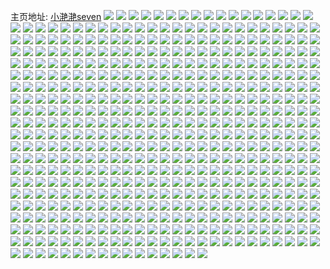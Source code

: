 主页地址: [小滟滟seven](https://weibo.com/u/5813866124) 
![](https://wx4.sinaimg.cn/mw2000/006lsoagly1h972fj7unwj31o02807wh.jpg) 
![](https://wx4.sinaimg.cn/mw2000/006lsoagly1h972fjumgej31o02804qp.jpg) 
![](https://wx4.sinaimg.cn/mw2000/006lsoagly1h972fmbhpej32c0340x6p.jpg) 
![](https://wx4.sinaimg.cn/mw2000/006lsoagly1h81zswhsstj30u0140k1h.jpg) 
![](https://wx4.sinaimg.cn/mw2000/006lsoagly1h81zugavzrj30u0140gt5.jpg) 
![](https://wx4.sinaimg.cn/mw2000/006lsoagly1h81zujgrudj30u0140aj6.jpg) 
![](https://wx4.sinaimg.cn/mw2000/006lsoagly1h81zukwwrhj31400u0jxy.jpg) 
![](https://wx4.sinaimg.cn/mw2000/006lsoagly1h81zumalj6j31400u07dl.jpg) 
![](https://wx4.sinaimg.cn/mw2000/006lsoagly1h81zunn0hmj31400u0129.jpg) 
![](https://wx4.sinaimg.cn/mw2000/006lsoagly1h81zuonjzvj31400u0guk.jpg) 
![](https://wx4.sinaimg.cn/mw2000/006lsoagly1h81zuqtmgcj31400u0h1s.jpg) 
![](https://wx4.sinaimg.cn/mw2000/006lsoagly1h81zus7yojj31400u0jyn.jpg) 
![](https://wx4.sinaimg.cn/mw2000/006lsoagly1h81zuxy3shj30u01sy7fw.jpg) 
![](https://wx4.sinaimg.cn/mw2000/006lsoagly1h81zuyxnryj31400u015c.jpg) 
![](https://wx4.sinaimg.cn/mw2000/006lsoagly1h81zv0445tj30u0140dr5.jpg) 
![](https://wx4.sinaimg.cn/mw2000/006lsoagly1h81zv1azg0j31400u07h8.jpg) 
![](https://wx4.sinaimg.cn/mw2000/006lsoagly1h81zv224e1j31400u014r.jpg) 
![](https://wx4.sinaimg.cn/mw2000/006lsoagly1h81zv2iw1pj30u0140ahr.jpg) 
![](https://wx4.sinaimg.cn/mw2000/006lsoagly1h1jze0nx01j33402c0qv6.jpg) 
![](https://wx4.sinaimg.cn/mw2000/006lsoagly1h1jze5tddwj30rr1dcds7.jpg) 
![](https://wx4.sinaimg.cn/mw2000/006lsoagly1h0uh4ofv3gj30u01hcqhx.jpg) 
![](https://wx4.sinaimg.cn/mw2000/006lsoagly1h0tzbqfq6kj30p018gal9.jpg) 
![](https://wx4.sinaimg.cn/mw2000/006lsoagly1gzyp4ut1sfj30u01hc11k.jpg) 
![](https://wx4.sinaimg.cn/mw2000/006lsoagly1gx8ebsqxwtj30u0140qbn.jpg) 
![](https://wx4.sinaimg.cn/mw2000/006lsoagly1guququtqmxj60u0140whn02.jpg) 
![](https://wx4.sinaimg.cn/mw2000/006lsoagly1gtyl7w10qqj61o02804qp02.jpg) 
![](https://wx4.sinaimg.cn/mw2000/006lsoagly1gtyl7wnronj61o02804qp02.jpg) 
![](https://wx4.sinaimg.cn/mw2000/006lsoagly1gtt893o9xhj63402c0e8202.jpg) 
![](https://wx4.sinaimg.cn/mw2000/006lsoagly1gtt895kibwj62c0340kjm02.jpg) 
![](https://wx4.sinaimg.cn/mw2000/006lsoagly1gtt897jdf2j62c0340x6q02.jpg) 
![](https://wx4.sinaimg.cn/mw2000/006lsoagly1gtt898n6mpj60u01hcdvn02.jpg) 
![](https://wx4.sinaimg.cn/mw2000/006lsoagly1gtoty144klj60yib5ib2902.jpg) 
![](https://wx4.sinaimg.cn/mw2000/006lsoagly1gpzudsv8lsj30yi22o1l3.jpg) 
![](https://wx4.sinaimg.cn/mw2000/006lsoagly1gpwa7693lgj32c0340hdt.jpg) 
![](https://wx4.sinaimg.cn/mw2000/006lsoagly1gptbmjvbvtj30u01hck3q.jpg) 
![](https://wx4.sinaimg.cn/mw2000/006lsoagly1gptbmm0o44j30ps19tn67.jpg) 
![](https://wx4.sinaimg.cn/mw2000/006lsoagly1goy5cd99v5j30u0140asg.jpg) 
![](https://wx4.sinaimg.cn/mw2000/006lsoagly1goy5cgwos8j30u0140art.jpg) 
![](https://wx4.sinaimg.cn/mw2000/006lsoagly1gou83suhv1j31o0280npd.jpg) 
![](https://wx4.sinaimg.cn/mw2000/006lsoagly1gob70j1q1sj30k00vszml.jpg) 
![](https://wx4.sinaimg.cn/mw2000/006lsoagly1gno04btvltj30yi22onji.jpg) 
![](https://wx4.sinaimg.cn/mw2000/006lsoagly1gno04cevu6j30yi22o4i2.jpg) 
![](https://wx4.sinaimg.cn/mw2000/006lsoagly1gno04d5yv6j30yi22o1kx.jpg) 
![](https://wx4.sinaimg.cn/mw2000/006lsoagly1gno04ef8lwj30yi22o7wj.jpg) 
![](https://wx4.sinaimg.cn/mw2000/006lsoagly1gnjihyxzmej30yi22o4bn.jpg) 
![](https://wx4.sinaimg.cn/mw2000/006lsoagly1gnjihzg242j30yi22oai5.jpg) 
![](https://wx4.sinaimg.cn/mw2000/006lsoagly1gndktzg2tzj30u02tcqj9.jpg) 
![](https://wx4.sinaimg.cn/mw2000/006lsoagly1gn9itfxrmdj30yi22oqvd.jpg) 
![](https://wx4.sinaimg.cn/mw2000/006lsoagly1gn9itij9xvj30yi22onpm.jpg) 
![](https://wx4.sinaimg.cn/mw2000/006lsoagly1gn9itmqrgyj30yi22ox6y.jpg) 
![](https://wx4.sinaimg.cn/mw2000/006lsoagly1gn9itox2tej30yi22ox6x.jpg) 
![](https://wx4.sinaimg.cn/mw2000/006lsoagly1gn9iv2m4xcj30yi22oqve.jpg) 
![](https://wx4.sinaimg.cn/mw2000/006lsoagly1gn9iufhs7cj30yi22ox6y.jpg) 
![](https://wx4.sinaimg.cn/mw2000/006lsoagly1gn9iuhqec6j30yi22o7wq.jpg) 
![](https://wx4.sinaimg.cn/mw2000/006lsoagly1gn9itd3duzj30yi22o4qy.jpg) 
![](https://wx4.sinaimg.cn/mw2000/006lsoagly1gn9iuja6w1j30yi22oqve.jpg) 
![](https://wx4.sinaimg.cn/mw2000/006lsoagly1gn5f39x2lgj30k00zkadk.jpg) 
![](https://wx4.sinaimg.cn/mw2000/006lsoagly1gn5f3apgufj30u01hcain.jpg) 
![](https://wx4.sinaimg.cn/mw2000/006lsoagly1gn5f3b3qhgj30hs0hszlt.jpg) 
![](https://wx4.sinaimg.cn/mw2000/006lsoagly1gn5f3cjdffj30u01hc12e.jpg) 
![](https://wx4.sinaimg.cn/mw2000/006lsoagly1gn5f3o480hj30u0140dp8.jpg) 
![](https://wx4.sinaimg.cn/mw2000/006lsoagly1gn5f3ofxnaj30hs0dc0tx.jpg) 
![](https://wx4.sinaimg.cn/mw2000/006lsoagly1gn5f3onfxwj30hs0dct9z.jpg) 
![](https://wx4.sinaimg.cn/mw2000/006lsoagly1gn5f3nkjkrj30hs0dcdh5.jpg) 
![](https://wx4.sinaimg.cn/mw2000/006lsoagly1gn5f3ozbn3j30hs0no416.jpg) 
![](https://wx4.sinaimg.cn/mw2000/006lsoagly1gmz1re9u11j31hc0u0tmy.jpg) 
![](https://wx4.sinaimg.cn/mw2000/006lsoagly1gmz1reuf8aj31400u0wls.jpg) 
![](https://wx4.sinaimg.cn/mw2000/006lsoagly1gmz1rf6739j31400u045v.jpg) 
![](https://wx4.sinaimg.cn/mw2000/006lsoagly1gmz1rfpmyij31400u07dq.jpg) 
![](https://wx4.sinaimg.cn/mw2000/006lsoagly1gmz1rg3kibj31400u013e.jpg) 
![](https://wx4.sinaimg.cn/mw2000/006lsoagly1gmz1rj4a98j31h10tutqi.jpg) 
![](https://wx4.sinaimg.cn/mw2000/006lsoagly1gmz1rddf7vj31400u0tgw.jpg) 
![](https://wx4.sinaimg.cn/mw2000/006lsoagly1gmz1rjjnzmj31hc0u04d7.jpg) 
![](https://wx4.sinaimg.cn/mw2000/006lsoagly1gmz1rjzh3lj31750oa47u.jpg) 
![](https://wx4.sinaimg.cn/mw2000/006lsoagly1gmz1rkdq3kj31hc0u0dtb.jpg) 
![](https://wx4.sinaimg.cn/mw2000/006lsoagly1gmh4pct9rvj30u0140nb3.jpg) 
![](https://wx4.sinaimg.cn/mw2000/006lsoagly1gmdwgktfuij30u01synpd.jpg) 
![](https://wx4.sinaimg.cn/mw2000/006lsoagly1gmbs7o2hs2j30yi22oqvb.jpg) 
![](https://wx4.sinaimg.cn/mw2000/006lsoagly1gmbby8o5o0j30u0140q5i.jpg) 
![](https://wx4.sinaimg.cn/mw2000/006lsoagly1gmaovxii42j31hc0u0gul.jpg) 
![](https://wx4.sinaimg.cn/mw2000/006lsoagly1gmaovz2vv4j31hc0u0h1z.jpg) 
![](https://wx4.sinaimg.cn/mw2000/006lsoagly1gmaow0dzu0j31hc0u04al.jpg) 
![](https://wx4.sinaimg.cn/mw2000/006lsoagly1gmaowssz5qj31400u0k1y.jpg) 
![](https://wx4.sinaimg.cn/mw2000/006lsoagly1gmaowtfssaj30u0140q7g.jpg) 
![](https://wx4.sinaimg.cn/mw2000/006lsoagly1gmaowocjdsj31400u0jx0.jpg) 
![](https://wx4.sinaimg.cn/mw2000/006lsoagly1gm9ijg0tdvj30yi37zauf.jpg) 
![](https://wx4.sinaimg.cn/mw2000/006lsoaggy1gm6ojy49naj30u0140dvp.jpg) 
![](https://wx4.sinaimg.cn/mw2000/006lsoaggy1gm62wkfp2dj30u0140wl8.jpg) 
![](https://wx4.sinaimg.cn/mw2000/006lsoaggy1gm62wkuwndj30u014079w.jpg) 
![](https://wx4.sinaimg.cn/mw2000/006lsoaggy1gm62wjqb28j30u01407b0.jpg) 
![](https://wx4.sinaimg.cn/mw2000/006lsoaggy1gm62wlc1p5j30u0140tf2.jpg) 
![](https://wx4.sinaimg.cn/mw2000/006lsoaggy1gm5t52vfajj30dw0d7t94.jpg) 
![](https://wx4.sinaimg.cn/mw2000/006lsoaggy1gm5ldtxqhgj30u01404ai.jpg) 
![](https://wx4.sinaimg.cn/mw2000/006lsoaggy1gm2lqtyfckj30yi22o7wp.jpg) 
![](https://wx4.sinaimg.cn/mw2000/006lsoaggy1gm2lqqyditj30yi22o7wn.jpg) 
![](https://wx4.sinaimg.cn/mw2000/006lsoaggy1gm2lqwx6bfj30yi22okjr.jpg) 
![](https://wx4.sinaimg.cn/mw2000/006lsoaggy1gm2lqzyupnj30yi22ohe1.jpg) 
![](https://wx4.sinaimg.cn/mw2000/006lsoaggy1gm0xuv7s2gj30u01407iy.jpg) 
![](https://wx4.sinaimg.cn/mw2000/006lsoaggy1glvthvfwa7j31o02801kx.jpg) 
![](https://wx4.sinaimg.cn/mw2000/006lsoaggy1glsuqtinnvj30u0140dwj.jpg) 
![](https://wx4.sinaimg.cn/mw2000/006lsoaggy1glo99jaxz5j30u0140k5d.jpg) 
![](https://wx4.sinaimg.cn/mw2000/006lsoaggy1glnb2c2ggxj30u01sykjl.jpg) 
![](https://wx4.sinaimg.cn/mw2000/006lsoaggy1glnb2ethtfj30u01syhdt.jpg) 
![](https://wx4.sinaimg.cn/mw2000/006lsoaggy1gllyrutykoj31sc2dsx6p.jpg) 
![](https://wx4.sinaimg.cn/mw2000/006lsoagly1glebmag8quj31400u0k2r.jpg) 
![](https://wx4.sinaimg.cn/mw2000/006lsoaggy1glcz4jxbxnj30u01407ik.jpg) 
![](https://wx4.sinaimg.cn/mw2000/006lsoaggy1glc56ha1grj30u01404de.jpg) 
![](https://wx4.sinaimg.cn/mw2000/006lsoaggy1glc56i4uerj30u0140gvk.jpg) 
![](https://wx4.sinaimg.cn/mw2000/006lsoaggy1glc56jootkj31400u0k23.jpg) 
![](https://wx4.sinaimg.cn/mw2000/006lsoaggy1glc56nn0aij31400u0jzy.jpg) 
![](https://wx4.sinaimg.cn/mw2000/006lsoaggy1glc56ezlurj30u01407ir.jpg) 
![](https://wx4.sinaimg.cn/mw2000/006lsoaggy1glc56qhl43j31400u0wog.jpg) 
![](https://wx4.sinaimg.cn/mw2000/006lsoaggy1gl802f256sj30u0140wqq.jpg) 
![](https://wx4.sinaimg.cn/mw2000/006lsoaggy1gl32sbfhy8j31400u0ado.jpg) 
![](https://wx4.sinaimg.cn/mw2000/006lsoaggy1gky83m1r1nj33402c0kjm.jpg) 
![](https://wx4.sinaimg.cn/mw2000/006lsoaggy1gky83n5olzj33402c0kjm.jpg) 
![](https://wx4.sinaimg.cn/mw2000/006lsoaggy1gky83sachpj33402c0u0y.jpg) 
![](https://wx4.sinaimg.cn/mw2000/006lsoaggy1gky83p7ty1j33402c0x6q.jpg) 
![](https://wx4.sinaimg.cn/mw2000/006lsoaggy1gky83ks82zj33402c0hdu.jpg) 
![](https://wx4.sinaimg.cn/mw2000/006lsoaggy1gky83qxlc7j33402c0x6q.jpg) 
![](https://wx4.sinaimg.cn/mw2000/006lsoaggy1gky843ijehj30k00zktas.jpg) 
![](https://wx4.sinaimg.cn/mw2000/006lsoagly1gksy24gio8j30u0140tll.jpg) 
![](https://wx4.sinaimg.cn/mw2000/006lsoagly1gkru2vojc5j30u0140dps.jpg) 
![](https://wx4.sinaimg.cn/mw2000/006lsoagly1gkr9hym4ckj31400u015t.jpg) 
![](https://wx4.sinaimg.cn/mw2000/006lsoagly1gkr9hwldj1j31400u0nac.jpg) 
![](https://wx4.sinaimg.cn/mw2000/006lsoagly1gkoee7ho9jj30u01hcqg5.jpg) 
![](https://wx4.sinaimg.cn/mw2000/006lsoagly1gkoee7w7ykj30u01hctjc.jpg) 
![](https://wx4.sinaimg.cn/mw2000/006lsoagly1gkoee8c8wwj30u0140tcs.jpg) 
![](https://wx4.sinaimg.cn/mw2000/006lsoagly1gkoee8mn5sj30u014043n.jpg) 
![](https://wx4.sinaimg.cn/mw2000/006lsoagly1gkoee94lhtj30u013yan5.jpg) 
![](https://wx4.sinaimg.cn/mw2000/006lsoagly1gkoee70toyj30n00n0dig.jpg) 
![](https://wx4.sinaimg.cn/mw2000/006lsoagly1gkoee9l6vsj30u0140k2b.jpg) 
![](https://wx4.sinaimg.cn/mw2000/006lsoagly1gkoee9yc35j30u0140thn.jpg) 
![](https://wx4.sinaimg.cn/mw2000/006lsoagly1gkoeea9jbsj30u0140q9g.jpg) 
![](https://wx4.sinaimg.cn/mw2000/006lsoaggy1gkj9whtkfhj318g1naabe.jpg) 
![](https://wx4.sinaimg.cn/mw2000/006lsoaggy1gkj9wh2c18j318g1namy1.jpg) 
![](https://wx4.sinaimg.cn/mw2000/006lsoagly1gkctzz1ladj30u01hcaib.jpg) 
![](https://wx4.sinaimg.cn/mw2000/006lsoaggy1gkb6ppvj5fj318g1n6tha.jpg) 
![](https://wx4.sinaimg.cn/mw2000/006lsoaggy1gkai6n3wctj30u0140k48.jpg) 
![](https://wx4.sinaimg.cn/mw2000/006lsoaggy1gkai6ml8cyj30u01404a8.jpg) 
![](https://wx4.sinaimg.cn/mw2000/006lsoaggy1gkai6nlxs7j31400u0qfb.jpg) 
![](https://wx4.sinaimg.cn/mw2000/006lsoagly1gk9nm1r803j30u0140ap4.jpg) 
![](https://wx4.sinaimg.cn/mw2000/006lsoagly1gk9nm2gaa0j31400u0qjb.jpg) 
![](https://wx4.sinaimg.cn/mw2000/006lsoagly1gk9nm3j071j31400u0tmx.jpg) 
![](https://wx4.sinaimg.cn/mw2000/006lsoagly1gk9nm4b41ij31400u0tnj.jpg) 
![](https://wx4.sinaimg.cn/mw2000/006lsoagly1gk9nm07hjjj31400u0h28.jpg) 
![](https://wx4.sinaimg.cn/mw2000/006lsoagly1gk9nm4sd8fj30u01hcqit.jpg) 
![](https://wx4.sinaimg.cn/mw2000/006lsoagly1gk8vlh9xpej31o0280npd.jpg) 
![](https://wx4.sinaimg.cn/mw2000/006lsoagly1gk2zmqve4fj30u01syx6p.jpg) 
![](https://wx4.sinaimg.cn/mw2000/006lsoagly1gk2zmo1bqgj30u01sykjm.jpg) 
![](https://wx4.sinaimg.cn/mw2000/006lsoaggy1gk1qyzasz8j33402c07wi.jpg) 
![](https://wx4.sinaimg.cn/mw2000/006lsoagly1gk1k80sadaj30u0140k0u.jpg) 
![](https://wx4.sinaimg.cn/mw2000/006lsoagly1gk1k82slogj31400u0afl.jpg) 
![](https://wx4.sinaimg.cn/mw2000/006lsoagly1gk1k86rnimj30u0140amh.jpg) 
![](https://wx4.sinaimg.cn/mw2000/006lsoagly1gk1kk9jkghj30u01404fi.jpg) 
![](https://wx4.sinaimg.cn/mw2000/006lsoagly1gk1kkc9ma9j30u0140aqy.jpg) 
![](https://wx4.sinaimg.cn/mw2000/006lsoagly1gk1kkep80fj30u0140k5p.jpg) 
![](https://wx4.sinaimg.cn/mw2000/006lsoagly1gk0chhxk3jj30u01407e4.jpg) 
![](https://wx4.sinaimg.cn/mw2000/006lsoagly1gk06s47cxhj30u01synpd.jpg) 
![](https://wx4.sinaimg.cn/mw2000/006lsoagly1gk0c9aetjzj30u01synpd.jpg) 
![](https://wx4.sinaimg.cn/mw2000/006lsoagly1gk0c9loeftj30u01sy1ky.jpg) 
![](https://wx4.sinaimg.cn/mw2000/006lsoaggy1gjyfi07uy8j30yi22o7wh.jpg) 
![](https://wx4.sinaimg.cn/mw2000/006lsoaggy1gjyfi1419xj30yi22ob29.jpg) 
![](https://wx4.sinaimg.cn/mw2000/006lsoaggy1gjyfhziw95j30yi22oqv5.jpg) 
![](https://wx4.sinaimg.cn/mw2000/006lsoaggy1gjyfox7vphj32c0340qv6.jpg) 
![](https://wx4.sinaimg.cn/mw2000/006lsoagly1gjw1wlq9naj30u0140dn9.jpg) 
![](https://wx4.sinaimg.cn/mw2000/006lsoaggy1gjtu84apobj31o0280kjl.jpg) 
![](https://wx4.sinaimg.cn/mw2000/006lsoaggy1gjsuft8xxnj30yi22onph.jpg) 
![](https://wx4.sinaimg.cn/mw2000/006lsoagly1gjrzyu1xbxj30u013w0zj.jpg) 
![](https://wx4.sinaimg.cn/mw2000/006lsoaggy1gjp8qotv1rj30yi22onpd.jpg) 
![](https://wx4.sinaimg.cn/mw2000/006lsoaggy1gjp8qrm7htj30yi22o7wh.jpg) 
![](https://wx4.sinaimg.cn/mw2000/006lsoaggy1gjp8qqt65aj30yi22o7wh.jpg) 
![](https://wx4.sinaimg.cn/mw2000/006lsoaggy1gjndxvkpvrj30u0140jzw.jpg) 
![](https://wx4.sinaimg.cn/mw2000/006lsoaggy1gjndxuk2fcj30u0140tgc.jpg) 
![](https://wx4.sinaimg.cn/mw2000/006lsoaggy1gjndxwb7txj30u0140wqq.jpg) 
![](https://wx4.sinaimg.cn/mw2000/006lsoaggy1gjlikffaulj31400u0k6q.jpg) 
![](https://wx4.sinaimg.cn/mw2000/006lsoaggy1gjlikgbuwcj31400u0wrl.jpg) 
![](https://wx4.sinaimg.cn/mw2000/006lsoaggy1gjlikhec7pj31aw0qedtk.jpg) 
![](https://wx4.sinaimg.cn/mw2000/006lsoaggy1gjklrpgnkmj31o0280x6p.jpg) 
![](https://wx4.sinaimg.cn/mw2000/006lsoaggy1gjklrq78v4j31o0280kjl.jpg) 
![](https://wx4.sinaimg.cn/mw2000/006lsoaggy1gjklrrijyuj31o02801ky.jpg) 
![](https://wx4.sinaimg.cn/mw2000/006lsoaggy1gjklropfhgj32c02c01kz.jpg) 
![](https://wx4.sinaimg.cn/mw2000/006lsoaggy1gjho9wpt0rj30u0140gyx.jpg) 
![](https://wx4.sinaimg.cn/mw2000/006lsoagly1gjel7g1thuj31o02804qq.jpg) 
![](https://wx4.sinaimg.cn/mw2000/006lsoagly1gjel7hj1vjj31o02804qq.jpg) 
![](https://wx4.sinaimg.cn/mw2000/006lsoagly1gjel7ig5jlj31o02801ky.jpg) 
![](https://wx4.sinaimg.cn/mw2000/006lsoagly1gjel7jg19nj31o0280kjl.jpg) 
![](https://wx4.sinaimg.cn/mw2000/006lsoagly1gjel7kav07j31o0280kjl.jpg) 
![](https://wx4.sinaimg.cn/mw2000/006lsoagly1gjel7f1e4nj31o0280hdu.jpg) 
![](https://wx4.sinaimg.cn/mw2000/006lsoagly1gjel7lcgyfj31o02804qq.jpg) 
![](https://wx4.sinaimg.cn/mw2000/006lsoagly1gjel7m8p8yj31o02807wi.jpg) 
![](https://wx4.sinaimg.cn/mw2000/006lsoagly1gjel7nfwyhj31o0280x6p.jpg) 
![](https://wx4.sinaimg.cn/mw2000/006lsoagly1gjcxmmydhej32c03407wi.jpg) 
![](https://wx4.sinaimg.cn/mw2000/006lsoagly1gjcxmos1gyj32c0340npe.jpg) 
![](https://wx4.sinaimg.cn/mw2000/006lsoagly1gjcxmpzwojj32c0340hdu.jpg) 
![](https://wx4.sinaimg.cn/mw2000/006lsoagly1gjcxmrar4wj32c03404qr.jpg) 
![](https://wx4.sinaimg.cn/mw2000/006lsoagly1gjcxmsn1mfj32c03401kz.jpg) 
![](https://wx4.sinaimg.cn/mw2000/006lsoagly1gjcxmtnydgj32c0340e82.jpg) 
![](https://wx4.sinaimg.cn/mw2000/006lsoagly1gjcxmlsfyqj32c0340kjm.jpg) 
![](https://wx4.sinaimg.cn/mw2000/006lsoagly1gjcxmv4bp8j32c0340hdu.jpg) 
![](https://wx4.sinaimg.cn/mw2000/006lsoagly1gjcxmw6zddj32c0340npe.jpg) 
![](https://wx4.sinaimg.cn/mw2000/006lsoagly1gjb7w4gn47j30u01407dp.jpg) 
![](https://wx4.sinaimg.cn/mw2000/006lsoagly1gjb7w4uv16j30u0140qh1.jpg) 
![](https://wx4.sinaimg.cn/mw2000/006lsoagly1gjb7w5i6iuj30u0140wug.jpg) 
![](https://wx4.sinaimg.cn/mw2000/006lsoagly1gjb7w6g31gj30u0140wv3.jpg) 
![](https://wx4.sinaimg.cn/mw2000/006lsoagly1gjb7w614muj31400u016p.jpg) 
![](https://wx4.sinaimg.cn/mw2000/006lsoagly1gjb7w6tsqbj30u0140aow.jpg) 
![](https://wx4.sinaimg.cn/mw2000/006lsoagly1gjb7w76xc6j30u013wjz2.jpg) 
![](https://wx4.sinaimg.cn/mw2000/006lsoagly1gjb7w7n0suj30u0140h4d.jpg) 
![](https://wx4.sinaimg.cn/mw2000/006lsoagly1gjb7w3x1mej30u0140tmv.jpg) 
![](https://wx4.sinaimg.cn/mw2000/006lsoagly1gjav6h5g7tj31400u0tn2.jpg) 
![](https://wx4.sinaimg.cn/mw2000/006lsoagly1gjav6hwhyxj31400u0h0g.jpg) 
![](https://wx4.sinaimg.cn/mw2000/006lsoagly1gjav6iwe10j31400u07gn.jpg) 
![](https://wx4.sinaimg.cn/mw2000/006lsoagly1gjav6fz3i0j30u0140174.jpg) 
![](https://wx4.sinaimg.cn/mw2000/006lsoagly1gjav6jqmg9j30u0140nfz.jpg) 
![](https://wx4.sinaimg.cn/mw2000/006lsoagly1gjav6ke02bj30u01hctok.jpg) 
![](https://wx4.sinaimg.cn/mw2000/006lsoagly1gj2kcapytkj30u0140178.jpg) 
![](https://wx4.sinaimg.cn/mw2000/006lsoaggy1gizug19w8uj30u01hcdmo.jpg) 
![](https://wx4.sinaimg.cn/mw2000/006lsoaggy1gizug0we3yj30m80to77w.jpg) 
![](https://wx4.sinaimg.cn/mw2000/006lsoaggy1gizug2fpimj30u013yn5g.jpg) 
![](https://wx4.sinaimg.cn/mw2000/006lsoaggy1gizug40ieyj30u01syu13.jpg) 
![](https://wx4.sinaimg.cn/mw2000/006lsoaggy1gizug4lipmj30u0140gr4.jpg) 
![](https://wx4.sinaimg.cn/mw2000/006lsoaggy1gizug52b1gj30m80toadl.jpg) 
![](https://wx4.sinaimg.cn/mw2000/006lsoagly1gizour927kj30u01sy1l2.jpg) 
![](https://wx4.sinaimg.cn/mw2000/006lsoaggy1gio3n1ck73j31400u0k3g.jpg) 
![](https://wx4.sinaimg.cn/mw2000/006lsoaggy1gio3n2dx0ej30u0140qkm.jpg) 
![](https://wx4.sinaimg.cn/mw2000/006lsoaggy1gio3n3dz19j30u0140h1h.jpg) 
![](https://wx4.sinaimg.cn/mw2000/006lsoaggy1gio3n41jihj30u0140qa1.jpg) 
![](https://wx4.sinaimg.cn/mw2000/006lsoaggy1gio3n4verdj30u0140qe2.jpg) 
![](https://wx4.sinaimg.cn/mw2000/006lsoaggy1gio3n6w47oj30u0140wm0.jpg) 
![](https://wx4.sinaimg.cn/mw2000/006lsoaggy1gio3n7m7ajj30u0140153.jpg) 
![](https://wx4.sinaimg.cn/mw2000/006lsoaggy1gio3n8fu8dj30u013ywnk.jpg) 
![](https://wx4.sinaimg.cn/mw2000/006lsoaggy1gio3n970fkj31400u015h.jpg) 
![](https://wx4.sinaimg.cn/mw2000/006lsoagly1gias7tz46sj31hc0u0wp8.jpg) 
![](https://wx4.sinaimg.cn/mw2000/006lsoaggy1giaay7nfqaj30u0140juj.jpg) 
![](https://wx4.sinaimg.cn/mw2000/006lsoagly1gi4zn5luopj30yi0hhgom.jpg) 
![](https://wx4.sinaimg.cn/mw2000/006lsoagly1gi2pxsek4xj30u01sy7wi.jpg) 
![](https://wx4.sinaimg.cn/mw2000/006lsoagly1gi2pxq83fmj30u01syb2a.jpg) 
![](https://wx4.sinaimg.cn/mw2000/006lsoagly1ghsv5frz7mj30os183k2d.jpg) 
![](https://wx4.sinaimg.cn/mw2000/006lsoagly1ghsv5ggpotj30u0140drj.jpg) 
![](https://wx4.sinaimg.cn/mw2000/006lsoagly1ghsv5h1e77j30u01hck5y.jpg) 
![](https://wx4.sinaimg.cn/mw2000/006lsoagly1ghsv5hqz70j31400u047u.jpg) 
![](https://wx4.sinaimg.cn/mw2000/006lsoagly1ghsv5i6ea5j30u0140dlf.jpg) 
![](https://wx4.sinaimg.cn/mw2000/006lsoagly1ghsv5iorrij30u0140ah9.jpg) 
![](https://wx4.sinaimg.cn/mw2000/006lsoagly1ghsv5k56j4j30u0140jyb.jpg) 
![](https://wx4.sinaimg.cn/mw2000/006lsoagly1ghsv5jk1hjj30u0140n6b.jpg) 
![](https://wx4.sinaimg.cn/mw2000/006lsoagly1ghsv5l9l1xj31hc0u0qk8.jpg) 
![](https://wx4.sinaimg.cn/mw2000/006lsoagly1ghny133o57j30u01syb2b.jpg) 
![](https://wx4.sinaimg.cn/mw2000/006lsoagly1ghny1ap2k0j30u01syhdu.jpg) 
![](https://wx4.sinaimg.cn/mw2000/006lsoaggy1ghn730fxruj30u01brtod.jpg) 
![](https://wx4.sinaimg.cn/mw2000/006lsoagly1ghjdob1vg4j30u01hc7gq.jpg) 
![](https://wx4.sinaimg.cn/mw2000/006lsoaggy1ghj8g7rhy3j32c0340u0y.jpg) 
![](https://wx4.sinaimg.cn/mw2000/006lsoagly1ghfktfaonlj30u0140qg6.jpg) 
![](https://wx4.sinaimg.cn/mw2000/006lsoaggy1ghcrcld5knj31o0280npd.jpg) 
![](https://wx4.sinaimg.cn/mw2000/006lsoagly1ghbk749ipbj30u00u0wob.jpg) 
![](https://wx4.sinaimg.cn/mw2000/006lsoagly1ghbk72szztj30u00u0n7j.jpg) 
![](https://wx4.sinaimg.cn/mw2000/006lsoagly1ghbk75jtpgj30u00u0gva.jpg) 
![](https://wx4.sinaimg.cn/mw2000/006lsoagly1ghbk76cx4yj30pp19q7e0.jpg) 
![](https://wx4.sinaimg.cn/mw2000/006lsoaggy1ghb1z9ivd8j31hc0u0dv8.jpg) 
![](https://wx4.sinaimg.cn/mw2000/006lsoagly1gh8nbb7y57j30u0140139.jpg) 
![](https://wx4.sinaimg.cn/mw2000/006lsoagly1gh8nba2v35j30u01404a4.jpg) 
![](https://wx4.sinaimg.cn/mw2000/006lsoagly1gh7rpdm3doj30su1f9th4.jpg) 
![](https://wx4.sinaimg.cn/mw2000/006lsoagly1gh700e9e11j31hc0u0drm.jpg) 
![](https://wx4.sinaimg.cn/mw2000/006lsoagly1gh700gof0ej31480mn7b8.jpg) 
![](https://wx4.sinaimg.cn/mw2000/006lsoagly1gh7009pavmj31hc0u0qdb.jpg) 
![](https://wx4.sinaimg.cn/mw2000/006lsoaggy1gh4ll9yom6j31hc0u07mh.jpg) 
![](https://wx4.sinaimg.cn/mw2000/006lsoaggy1gh4llawyjyj32c03407wi.jpg) 
![](https://wx4.sinaimg.cn/mw2000/006lsoaggy1gh4llbs0bdj30m813iwqi.jpg) 
![](https://wx4.sinaimg.cn/mw2000/006lsoaggy1gh4llc6cnqj30u01hck09.jpg) 
![](https://wx4.sinaimg.cn/mw2000/006lsoaggy1gh4llcqhemj30qr1bk4cd.jpg) 
![](https://wx4.sinaimg.cn/mw2000/006lsoaggy1gh4ll91o6fj32c0340hdu.jpg) 
![](https://wx4.sinaimg.cn/mw2000/006lsoagly1gh049cazf5j30u0140ahw.jpg) 
![](https://wx4.sinaimg.cn/mw2000/006lsoagly1gh049ddf0ej319v0ptagw.jpg) 
![](https://wx4.sinaimg.cn/mw2000/006lsoagly1gh049eocvpj30u01hc4a1.jpg) 
![](https://wx4.sinaimg.cn/mw2000/006lsoagly1ggzob0s9s6j31e20s6qcb.jpg) 
![](https://wx4.sinaimg.cn/mw2000/006lsoagly1ggxrl35bt5j30qo0zk78i.jpg) 
![](https://wx4.sinaimg.cn/mw2000/006lsoagly1ggxrl41rvqj30qo0zkadq.jpg) 
![](https://wx4.sinaimg.cn/mw2000/006lsoagly1ggxrl2sfq8j30qo0zktcu.jpg) 
![](https://wx4.sinaimg.cn/mw2000/006lsoagly1ggxqqykp00j30b406aq38.jpg) 
![](https://wx4.sinaimg.cn/mw2000/006lsoagly1ggwjrlgsb4j31400u010r.jpg) 
![](https://wx4.sinaimg.cn/mw2000/006lsoagly1ggwjrmk51oj30u0140132.jpg) 
![](https://wx4.sinaimg.cn/mw2000/006lsoagly1ggwjrobasuj31hc0u07j7.jpg) 
![](https://wx4.sinaimg.cn/mw2000/006lsoagly1ggtvz40murj31400u045e.jpg) 
![](https://wx4.sinaimg.cn/mw2000/006lsoaggy1ggs23fzhpgj30u01hckfc.jpg) 
![](https://wx4.sinaimg.cn/mw2000/006lsoaggy1ggs23ewzx8j32c0340hdv.jpg) 
![](https://wx4.sinaimg.cn/mw2000/006lsoaggy1ggqf8igkcqj30u01hc0z9.jpg) 
![](https://wx4.sinaimg.cn/mw2000/006lsoaggy1ggqf8myus3j30u01hc11g.jpg) 
![](https://wx4.sinaimg.cn/mw2000/006lsoaggy1ggh7jf87dmj30u01hddkt.jpg) 
![](https://wx4.sinaimg.cn/mw2000/006lsoaggy1gggc85tuipj33402c14qq.jpg) 
![](https://wx4.sinaimg.cn/mw2000/006lsoaggy1gggc86qfugj32c03401ky.jpg) 
![](https://wx4.sinaimg.cn/mw2000/006lsoaggy1gggc87q0x9j32c0340u0x.jpg) 
![](https://wx4.sinaimg.cn/mw2000/006lsoaggy1ggg2gca6fxj31400u0n99.jpg) 
![](https://wx4.sinaimg.cn/mw2000/006lsoaggy1ggg2gdkvlnj31400u0qea.jpg) 
![](https://wx4.sinaimg.cn/mw2000/006lsoaggy1ggg2gepiyej31400u0akg.jpg) 
![](https://wx4.sinaimg.cn/mw2000/006lsoaggy1ggg2gg6pyij31400u07gs.jpg) 
![](https://wx4.sinaimg.cn/mw2000/006lsoaggy1ggg2gii0huj30u01hctv2.jpg) 
![](https://wx4.sinaimg.cn/mw2000/006lsoaggy1ggg2gjik22j30u01hc124.jpg) 
![](https://wx4.sinaimg.cn/mw2000/006lsoaggy1ggfainm987j31hc0u0tm6.jpg) 
![](https://wx4.sinaimg.cn/mw2000/006lsoaggy1ggf5xtny6nj31hc0u0toj.jpg) 
![](https://wx4.sinaimg.cn/mw2000/006lsoaggy1ggf5xwkkarj30u0140qg6.jpg) 
![](https://wx4.sinaimg.cn/mw2000/006lsoaggy1ggf5xzdv3oj30u0140qen.jpg) 
![](https://wx4.sinaimg.cn/mw2000/006lsoaggy1ggf5xqe30mj30u0140tkf.jpg) 
![](https://wx4.sinaimg.cn/mw2000/006lsoaggy1ggdsjcblgjj30yi22oh1u.jpg) 
![](https://wx4.sinaimg.cn/mw2000/006lsoaggy1ggcz3qxhqkj31o0280hdt.jpg) 
![](https://wx4.sinaimg.cn/mw2000/006lsoaggy1ggcjgpwkz8j31hc0u0495.jpg) 
![](https://wx4.sinaimg.cn/mw2000/006lsoaggy1ggcjgp2sygj30u01hc4e7.jpg) 
![](https://wx4.sinaimg.cn/mw2000/006lsoaggy1ggcjgqru5cj30tf1gawt6.jpg) 
![](https://wx4.sinaimg.cn/mw2000/006lsoaggy1ggcjgrf5mvj30sw1fc7gk.jpg) 
![](https://wx4.sinaimg.cn/mw2000/006lsoaggy1ggburt0df5j30hs0notbg.jpg) 
![](https://wx4.sinaimg.cn/mw2000/006lsoaggy1ggburtle2bj30qo0zkq9l.jpg) 
![](https://wx4.sinaimg.cn/mw2000/006lsoaggy1ggbursf03ej30go0m8dj3.jpg) 
![](https://wx4.sinaimg.cn/mw2000/006lsoaggy1ggburu2t7oj318g270mzj.jpg) 
![](https://wx4.sinaimg.cn/mw2000/006lsoaggy1ggburuq4sej30qo0zk77t.jpg) 
![](https://wx4.sinaimg.cn/mw2000/006lsoaggy1ggburv9l61j30qo0zk41l.jpg) 
![](https://wx4.sinaimg.cn/mw2000/006lsoaggy1ggburvp6o0j30qo0zkadd.jpg) 
![](https://wx4.sinaimg.cn/mw2000/006lsoaggy1ggburw2e2cj30qo0zktbt.jpg) 
![](https://wx4.sinaimg.cn/mw2000/006lsoaggy1ggburwnjn5j30u0140q5u.jpg) 
![](https://wx4.sinaimg.cn/mw2000/006lsoaggy1ggbqav6dnbj30u0140h17.jpg) 
![](https://wx4.sinaimg.cn/mw2000/006lsoaggy1ggac5dufbuj31o0280e81.jpg) 
![](https://wx4.sinaimg.cn/mw2000/006lsoaggy1ggac5ea3ukj31hc0u0gzv.jpg) 
![](https://wx4.sinaimg.cn/mw2000/006lsoaggy1gg911if4u1j30sq0rutcu.jpg) 
![](https://wx4.sinaimg.cn/mw2000/006lsoagly1gg5tks9uhqj30u01hcdsl.jpg) 
![](https://wx4.sinaimg.cn/mw2000/006lsoagly1gg5tku8wfkj31400u0qg4.jpg) 
![](https://wx4.sinaimg.cn/mw2000/006lsoagly1gg5tkqeqhgj31b50u016z.jpg) 
![](https://wx4.sinaimg.cn/mw2000/006lsoaggy1gg4io6jeiyj30cw0cwgne.jpg) 
![](https://wx4.sinaimg.cn/mw2000/006lsoaggy1gfxomt24q8j31sc2dsnn9.jpg) 
![](https://wx4.sinaimg.cn/mw2000/006lsoagly1gfkpkqkwnrj31400u0wnt.jpg) 
![](https://wx4.sinaimg.cn/mw2000/006lsoagly1gfkpkq6kc2j31400u07c8.jpg) 
![](https://wx4.sinaimg.cn/mw2000/006lsoagly1gfkpkqwj5wj30rg1cs7ae.jpg) 
![](https://wx4.sinaimg.cn/mw2000/006lsoagly1gfkpkr8l4tj31400u04di.jpg) 
![](https://wx4.sinaimg.cn/mw2000/006lsoagly1gfkpkrst8zj30u0140jxv.jpg) 
![](https://wx4.sinaimg.cn/mw2000/006lsoagly1gfkpksawaaj30u0140wuu.jpg) 
![](https://wx4.sinaimg.cn/mw2000/006lsoaggy1gf8cz3k839j30go0m840h.jpg) 
![](https://wx4.sinaimg.cn/mw2000/006lsoaggy1gf8cz45z40j30u01hcgu1.jpg) 
![](https://wx4.sinaimg.cn/mw2000/006lsoaggy1gf8cz4mt43j30m80tojtq.jpg) 
![](https://wx4.sinaimg.cn/mw2000/006lsoaggy1gf8cz50i79j30m80towgv.jpg) 
![](https://wx4.sinaimg.cn/mw2000/006lsoaggy1gf8cz5dogwj30m80toq5s.jpg) 
![](https://wx4.sinaimg.cn/mw2000/006lsoaggy1gf8cz5qtmej30m80togoy.jpg) 
![](https://wx4.sinaimg.cn/mw2000/006lsoaggy1gf8cz64jpmj30m80tojv0.jpg) 
![](https://wx4.sinaimg.cn/mw2000/006lsoaggy1gf8cz6k8eqj30hs0notba.jpg) 
![](https://wx4.sinaimg.cn/mw2000/006lsoaggy1gf8cz2ydo6j30u01hcajl.jpg) 
![](https://wx4.sinaimg.cn/mw2000/006lsoagly1ge7561wibgj30u0140n6d.jpg) 
![](https://wx4.sinaimg.cn/mw2000/006lsoagly1ge1slsebbqj30u01hcgvg.jpg) 
![](https://wx4.sinaimg.cn/mw2000/006lsoaggy1gdvnjjgjddj30u00u0h07.jpg) 
![](https://wx4.sinaimg.cn/mw2000/006lsoaggy1gdvnja85y7j30u00u0k2e.jpg) 
![](https://wx4.sinaimg.cn/mw2000/006lsoaggy1gdvnjvt23oj30u0190anu.jpg) 
![](https://wx4.sinaimg.cn/mw2000/006lsoaggy1gdvnkde0xjj31hc0u01ca.jpg) 
![](https://wx4.sinaimg.cn/mw2000/006lsoaggy1gdvnknw6whj30u00u0gu0.jpg) 
![](https://wx4.sinaimg.cn/mw2000/006lsoaggy1gdvnktkp2ij30u0140drt.jpg) 
![](https://wx4.sinaimg.cn/mw2000/006lsoaggy1gduv3eu82wj31o0280qv5.jpg) 
![](https://wx4.sinaimg.cn/mw2000/006lsoaggy1gduv3fdv69j31h30tu196.jpg) 
![](https://wx4.sinaimg.cn/mw2000/006lsoaggy1gduv3g3sg3j31o0280b29.jpg) 
![](https://wx4.sinaimg.cn/mw2000/006lsoaggy1gduv3hb94dj32801o07wi.jpg) 
![](https://wx4.sinaimg.cn/mw2000/006lsoaggy1gduv3hvyklj31c50r3gzx.jpg) 
![](https://wx4.sinaimg.cn/mw2000/006lsoaggy1gduv3j2ekaj30u01hcavo.jpg) 
![](https://wx4.sinaimg.cn/mw2000/006lsoaggy1gduv3l7jewj32c03404qs.jpg) 
![](https://wx4.sinaimg.cn/mw2000/006lsoaggy1gduv3mkrh8j33402c0kjl.jpg) 
![](https://wx4.sinaimg.cn/mw2000/006lsoaggy1gduv3padkxj33402c0qv5.jpg) 
![](https://wx4.sinaimg.cn/mw2000/006lsoagly1gdhh72cdqkj30u01hc44a.jpg) 
![](https://wx4.sinaimg.cn/mw2000/006lsoagly1gdhh73y8c8j30u018qgsw.jpg) 
![](https://wx4.sinaimg.cn/mw2000/006lsoagly1gdhh711jkrj30m812wq56.jpg) 
![](https://wx4.sinaimg.cn/mw2000/006lsoagly1gdary6raglj30u01407j0.jpg) 
![](https://wx4.sinaimg.cn/mw2000/006lsoagly1gd570gpk5sj32c03407wh.jpg) 
![](https://wx4.sinaimg.cn/mw2000/006lsoagly1gd570hr4kcj32c03407wh.jpg) 
![](https://wx4.sinaimg.cn/mw2000/006lsoagly1gctsqdiizxj31o0280qv5.jpg) 
![](https://wx4.sinaimg.cn/mw2000/006lsoagly1gcb35p3snvj30u014013x.jpg) 
![](https://wx4.sinaimg.cn/mw2000/006lsoagly1gcb35pqv5gj30u0140gvz.jpg) 
![](https://wx4.sinaimg.cn/mw2000/006lsoagly1gc9p9hgfgtj30u0140wff.jpg) 
![](https://wx4.sinaimg.cn/mw2000/006lsoagly1gc6g3onensj30u0140wnv.jpg) 
![](https://wx4.sinaimg.cn/mw2000/006lsoagly1gbsvq19aq7j30u00u0gs7.jpg) 
![](https://wx4.sinaimg.cn/mw2000/006lsoagly1gb82bk0y6pj31o0280kjl.jpg) 
![](https://wx4.sinaimg.cn/mw2000/006lsoagly1gb82bj76s1j30yi22o1l2.jpg) 
![](https://wx4.sinaimg.cn/mw2000/006lsoagly1gb82bky4rgj31hc0u0amq.jpg) 
![](https://wx4.sinaimg.cn/mw2000/006lsoagly1gb82bliwmnj30me13uqa6.jpg) 
![](https://wx4.sinaimg.cn/mw2000/006lsoagly1gazqrg5f8kj30u0140gwt.jpg) 
![](https://wx4.sinaimg.cn/mw2000/006lsoagly1gazqrh0mmdj30u0140qd2.jpg) 
![](https://wx4.sinaimg.cn/mw2000/006lsoagly1gazqroual4j30k00zk426.jpg) 
![](https://wx4.sinaimg.cn/mw2000/006lsoagly1gau8jhoerpj30m80go77u.jpg) 
![](https://wx4.sinaimg.cn/mw2000/006lsoagly1gam1hw4inpj31hc0u07ma.jpg) 
![](https://wx4.sinaimg.cn/mw2000/006lsoagly1gam1hwjdoqj30om17rdqn.jpg) 
![](https://wx4.sinaimg.cn/mw2000/006lsoagly1gam1hwuu14j30mu14najq.jpg) 
![](https://wx4.sinaimg.cn/mw2000/006lsoagly1gam1hxh9w5j30u0140alo.jpg) 
![](https://wx4.sinaimg.cn/mw2000/006lsoagly1gam1hy7go5j30u0140dtd.jpg) 
![](https://wx4.sinaimg.cn/mw2000/006lsoagly1gam1hz02y8j30u0140wq6.jpg) 
![](https://wx4.sinaimg.cn/mw2000/006lsoagly1gam1i0571aj30u01407hr.jpg) 
![](https://wx4.sinaimg.cn/mw2000/006lsoagly1gam1i0ia27j31g70tdtm8.jpg) 
![](https://wx4.sinaimg.cn/mw2000/006lsoagly1gam1i0tixaj31400u0aly.jpg) 
![](https://wx4.sinaimg.cn/mw2000/006lsoagly1gakv1hyw48j30u01hcwpo.jpg) 
![](https://wx4.sinaimg.cn/mw2000/006lsoagly1gakv1idao9j30u0140gxj.jpg) 
![](https://wx4.sinaimg.cn/mw2000/006lsoagly1gakv1iq8y0j30u0140tk1.jpg) 
![](https://wx4.sinaimg.cn/mw2000/006lsoagly1gakv1h83yqj30qo0zk0wc.jpg) 
![](https://wx4.sinaimg.cn/mw2000/006lsoagly1gakv1j8uykj30u0140gt9.jpg) 
![](https://wx4.sinaimg.cn/mw2000/006lsoagly1gajro1tfgzj31o0280b29.jpg) 
![](https://wx4.sinaimg.cn/mw2000/006lsoagly1gajro2g7ayj31o0280e81.jpg) 
![](https://wx4.sinaimg.cn/mw2000/006lsoagly1gaiagbjwzfj30u0140k2m.jpg) 
![](https://wx4.sinaimg.cn/mw2000/006lsoagly1gaiagbztkqj30u0140wnv.jpg) 
![](https://wx4.sinaimg.cn/mw2000/006lsoagly1gaiagcjf2ij30u0140qe0.jpg) 
![](https://wx4.sinaimg.cn/mw2000/006lsoagly1gaiagb0v89j30u0140wqc.jpg) 
![](https://wx4.sinaimg.cn/mw2000/006lsoagly1gaiagcvp15j30u01hcwnw.jpg) 
![](https://wx4.sinaimg.cn/mw2000/006lsoagly1gagv40o8jij30je0ek7af.jpg) 
![](https://wx4.sinaimg.cn/mw2000/006lsoagly1gagckp52kfj30u0140dho.jpg) 
![](https://wx4.sinaimg.cn/mw2000/006lsoagly1gagckouy4cj30u0140whj.jpg) 
![](https://wx4.sinaimg.cn/mw2000/006lsoagly1gagckpf2v3j30u0140dho.jpg) 
![](https://wx4.sinaimg.cn/mw2000/006lsoagly1gagckplr7pj30u0140n08.jpg) 
![](https://wx4.sinaimg.cn/mw2000/006lsoagly1gagckpw3wwj30u014076u.jpg) 
![](https://wx4.sinaimg.cn/mw2000/006lsoagly1gagckq4q3lj30u0140goq.jpg) 
![](https://wx4.sinaimg.cn/mw2000/006lsoagly1gagckqddjtj30u0140dno.jpg) 
![](https://wx4.sinaimg.cn/mw2000/006lsoagly1gagckqncxkj30u013wjxy.jpg) 
![](https://wx4.sinaimg.cn/mw2000/006lsoagly1gagckr95atj31o0280qv5.jpg) 
![](https://wx4.sinaimg.cn/mw2000/006lsoagly1gaaxqrz0dgj31o02801kx.jpg) 
![](https://wx4.sinaimg.cn/mw2000/006lsoagly1ga85f6qp7tj31o0280b29.jpg) 
![](https://wx4.sinaimg.cn/mw2000/006lsoagly1ga85f60gacj31o0280e81.jpg) 
![](https://wx4.sinaimg.cn/mw2000/006lsoagly1ga79vilnh8j30j60e075u.jpg) 
![](https://wx4.sinaimg.cn/mw2000/006lsoagly1ga79vic57yj30j60e0gnd.jpg) 
![](https://wx4.sinaimg.cn/mw2000/006lsoagly1ga59l6lz2bj30je0ektex.jpg) 
![](https://wx4.sinaimg.cn/mw2000/006lsoagly1ga4gg0w09oj30je0ekwkx.jpg) 
![](https://wx4.sinaimg.cn/mw2000/006lsoagly1ga3iqhcy2sj30yi22oqrv.jpg) 
![](https://wx4.sinaimg.cn/mw2000/006lsoaggy1g9t5cln6l0j31o0280kjl.jpg) 
![](https://wx4.sinaimg.cn/mw2000/006lsoaggy1g9t5cmdtq9j31o0280hdt.jpg) 
![](https://wx4.sinaimg.cn/mw2000/006lsoaggy1g9t5cn77pkj31o0280hdt.jpg) 
![](https://wx4.sinaimg.cn/mw2000/006lsoaggy1g9t5ckwbd2j31o0280u0x.jpg) 
![](https://wx4.sinaimg.cn/mw2000/006lsoaggy1g9romvkaqnj31400u04fx.jpg) 
![](https://wx4.sinaimg.cn/mw2000/006lsoaggy1g9romwjb45j30u0140wvs.jpg) 
![](https://wx4.sinaimg.cn/mw2000/006lsoaggy1g9romxtyudj30u01407le.jpg) 
![](https://wx4.sinaimg.cn/mw2000/006lsoaggy1g9romydvz5j30u01407ka.jpg) 
![](https://wx4.sinaimg.cn/mw2000/006lsoaggy1g9romzalnej30u0140dvh.jpg) 
![](https://wx4.sinaimg.cn/mw2000/006lsoaggy1g9romzxlccj30u0140wtb.jpg) 
![](https://wx4.sinaimg.cn/mw2000/006lsoaggy1g9ron1xjktj30u0140nca.jpg) 
![](https://wx4.sinaimg.cn/mw2000/006lsoaggy1g9ron2rov7j30u0140qei.jpg) 
![](https://wx4.sinaimg.cn/mw2000/006lsoaggy1g9ron3how7j30u0140ng9.jpg) 
![](https://wx4.sinaimg.cn/mw2000/006lsoaggy1g9o09lpbqcj31o0280e81.jpg) 
![](https://wx4.sinaimg.cn/mw2000/006lsoaggy1g9o09l15voj31o0280b29.jpg) 
![](https://wx4.sinaimg.cn/mw2000/006lsoaggy1g9o09mdv8jj31o0280e81.jpg) 
![](https://wx4.sinaimg.cn/mw2000/006lsoagly1g9drhu6whdj30u0140dwi.jpg) 
![](https://wx4.sinaimg.cn/mw2000/006lsoagly1g9drhtdjo6j30u0140451.jpg) 
![](https://wx4.sinaimg.cn/mw2000/006lsoagly1g9drhv5sryj30u0140qf9.jpg) 
![](https://wx4.sinaimg.cn/mw2000/006lsoagly1g9drhw5pcdj30u0140h1r.jpg) 
![](https://wx4.sinaimg.cn/mw2000/006lsoagly1g9drhx4bxjj31400u0wq1.jpg) 
![](https://wx4.sinaimg.cn/mw2000/006lsoagly1g9drhy25x8j30u014018h.jpg) 
![](https://wx4.sinaimg.cn/mw2000/006lsoagly1g9drhzdidvj31hc0u0e5d.jpg) 
![](https://wx4.sinaimg.cn/mw2000/006lsoagly1g9drhzymrjj31400u0q9u.jpg) 
![](https://wx4.sinaimg.cn/mw2000/006lsoagly1g9dri0ix5nj31400u0482.jpg) 
![](https://wx4.sinaimg.cn/mw2000/006lsoagly1g9chkfo9hlj30u0140q8b.jpg) 
![](https://wx4.sinaimg.cn/mw2000/006lsoagly1g9chkgatmwj30u0140dp7.jpg) 
![](https://wx4.sinaimg.cn/mw2000/006lsoagly1g9chkgvvi6j30w70pqgpt.jpg) 
![](https://wx4.sinaimg.cn/mw2000/006lsoagly1g9chkh939nj30tm18g41u.jpg) 
![](https://wx4.sinaimg.cn/mw2000/006lsoagly1g9chkhjj56j30ix0sgmzz.jpg) 
![](https://wx4.sinaimg.cn/mw2000/006lsoagly1g9chkfckhsj30v90nfjz3.jpg) 
![](https://wx4.sinaimg.cn/mw2000/006lsoagly1g8qcw4z9ndj31hc0qo1kx.jpg) 
![](https://wx4.sinaimg.cn/mw2000/006lsoagly1g8qcw5iaoxj31hc0qo1kx.jpg) 
![](https://wx4.sinaimg.cn/mw2000/006lsoagly1g8qcw643scj30qo1hc1kx.jpg) 
![](https://wx4.sinaimg.cn/mw2000/006lsoagly1g8qcw6l4kcj30qo1hc4pt.jpg) 
![](https://wx4.sinaimg.cn/mw2000/006lsoagly1g8qcw4exvij30n5154tgj.jpg) 
![](https://wx4.sinaimg.cn/mw2000/006lsoagly1g7ikdxfdukj30yi22o4qy.jpg) 
![](https://wx4.sinaimg.cn/mw2000/006lsoagly1g6yui0wcpyj31sc2dsnox.jpg) 
![](https://wx4.sinaimg.cn/mw2000/006lsoagly1g6yui2mqatj31sc2ds4qm.jpg) 
![](https://wx4.sinaimg.cn/mw2000/006lsoagly1g6yui4pgayj31sc2ds1kx.jpg) 
![](https://wx4.sinaimg.cn/mw2000/006lsoagly1g6yui65mk1j31sc2ds1kx.jpg) 
![](https://wx4.sinaimg.cn/mw2000/006lsoagly1g6yuhz1dmuj32ds1sc1kx.jpg) 
![](https://wx4.sinaimg.cn/mw2000/006lsoagly1g6yui7yul9j31sc2ds1ix.jpg) 
![](https://wx4.sinaimg.cn/mw2000/006lsoagly1g6yui9m9t0j32ds1sc1kx.jpg) 
![](https://wx4.sinaimg.cn/mw2000/006lsoagly1g6yuiaygmmj31sc2dsazm.jpg) 
![](https://wx4.sinaimg.cn/mw2000/006lsoagly1g6yuidf6juj31sc2ds1kx.jpg) 
![](https://wx4.sinaimg.cn/mw2000/006lsoagly1g6sf6eca9lj33402c0npe.jpg) 
![](https://wx4.sinaimg.cn/mw2000/006lsoagly1g6sf6ibyh2j33402c01ky.jpg) 
![](https://wx4.sinaimg.cn/mw2000/006lsoagly1g6sf6jhw3qj31hc0u0aou.jpg) 
![](https://wx4.sinaimg.cn/mw2000/006lsoagly1g6sf6jx5jzj31hc0u04qp.jpg) 
![](https://wx4.sinaimg.cn/mw2000/006lsoagly1g6sf6lenpbj33402c0b2a.jpg) 
![](https://wx4.sinaimg.cn/mw2000/006lsoagly1g6sf6nxu8ij32c0340kjm.jpg) 
![](https://wx4.sinaimg.cn/mw2000/006lsoagly1g6sf6bvqjwj32c03407wh.jpg) 
![](https://wx4.sinaimg.cn/mw2000/006lsoagly1g6sf6q538pj33402c0npd.jpg) 
![](https://wx4.sinaimg.cn/mw2000/006lsoagly1g6sf6ssgjsj33402c0kjm.jpg) 
![](https://wx4.sinaimg.cn/mw2000/006lsoagly1g6nbkre8l1j30u013xjvc.jpg) 
![](https://wx4.sinaimg.cn/mw2000/006lsoagly1g6nbkrl2u4j30u013x0w7.jpg) 
![](https://wx4.sinaimg.cn/mw2000/006lsoagly1g6nbkru2btj30u013x77u.jpg) 
![](https://wx4.sinaimg.cn/mw2000/006lsoaggy1g43fi880baj31o02807wh.jpg) 
![](https://wx4.sinaimg.cn/mw2000/006lsoaggy1g43fi8udtbj31o0280npd.jpg) 
![](https://wx4.sinaimg.cn/mw2000/006lsoaggy1g43fi9ktmhj31o0280hdt.jpg) 
![](https://wx4.sinaimg.cn/mw2000/006lsoaggy1g43fiaa0ljj31o0280hdt.jpg) 
![](https://wx4.sinaimg.cn/mw2000/006lsoaggy1g43fibb153j31o0280hdt.jpg) 
![](https://wx4.sinaimg.cn/mw2000/006lsoaggy1g43fi7mxvdj31o0280npd.jpg) 
![](https://wx4.sinaimg.cn/mw2000/b10c1bc2ly1g41y4avxrwg20sg0pmanx.jpg) 
![](https://wx4.sinaimg.cn/mw2000/006lsoaggy1g43fimtet3j31o02804qp.jpg) 
![](https://wx4.sinaimg.cn/mw2000/006lsoaggy1g43fimbwk7j30yi0yi7j8.jpg) 
![](https://wx4.sinaimg.cn/mw2000/006lsoaggy1g3wyhf8aj2j30u0140495.jpg) 
![](https://wx4.sinaimg.cn/mw2000/006lsoaggy1g3wyhg05lxj30u0140qdj.jpg) 
![](https://wx4.sinaimg.cn/mw2000/006lsoaggy1g3wyhep0mvj30u0140aji.jpg) 
![](https://wx4.sinaimg.cn/mw2000/006lsoaggy1g3wyhgx4p4j30u0140ane.jpg) 
![](https://wx4.sinaimg.cn/mw2000/006lsoaggy1g3wyhhkqkoj30u0140160.jpg) 
![](https://wx4.sinaimg.cn/mw2000/006lsoaggy1g3vbs47wo9j31o02801kx.jpg) 
![](https://wx4.sinaimg.cn/mw2000/006lsoaggy1g32a294hisj31o02804qp.jpg) 
![](https://wx4.sinaimg.cn/mw2000/006lsoaggy1g32a28kka8j31o02804qp.jpg) 
![](https://wx4.sinaimg.cn/mw2000/006lsoagly1g2zx6i5sybj30u0140akj.jpg) 
![](https://wx4.sinaimg.cn/mw2000/006lsoagly1g2zx6jmcinj30u014014s.jpg) 
![](https://wx4.sinaimg.cn/mw2000/006lsoagly1g2zx6k9wvdj30u0140wps.jpg) 
![](https://wx4.sinaimg.cn/mw2000/006lsoagly1g2zx6l1e4uj30u0140nav.jpg) 
![](https://wx4.sinaimg.cn/mw2000/006lsoaggy1g1am9yanlrj32c0340kjl.jpg) 
![](https://wx4.sinaimg.cn/mw2000/006lsoaggy1g1ama06wtkj32c0340hdt.jpg) 
![](https://wx4.sinaimg.cn/mw2000/006lsoaggy1g1ama1zdqdj32c0340hdt.jpg) 
![](https://wx4.sinaimg.cn/mw2000/006lsoaggy1g1am9wafszj32c0340e81.jpg) 
![](https://wx4.sinaimg.cn/mw2000/006lsoaggy1g1ama2vi11j30u01hcqee.jpg) 
![](https://wx4.sinaimg.cn/mw2000/006lsoaggy1g1ama6rjr6j30yi1pce86.jpg) 
![](https://wx4.sinaimg.cn/mw2000/006lsoagly1g12bd3t1cpj30u01sy0x4.jpg) 
![](https://wx4.sinaimg.cn/mw2000/006lsoagly1g12bd4j1klj30u01sy42z.jpg) 
![](https://wx4.sinaimg.cn/mw2000/006lsoaggy1g114faffnmj32c0340u0x.jpg) 
![](https://wx4.sinaimg.cn/mw2000/006lsoagly1g0vkbpfu5wj30u01400vw.jpg) 
![](https://wx4.sinaimg.cn/mw2000/006lsoagly1g0vkbpmmkzj30u0140n0c.jpg) 
![](https://wx4.sinaimg.cn/mw2000/006lsoagly1g0vkbp70doj30u0140djr.jpg) 
